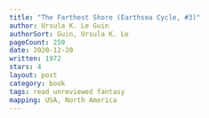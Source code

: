 ```yaml
---
title: "The Farthest Shore (Earthsea Cycle, #3)"
author: Ursula K. Le Guin
authorSort: Guin, Ursula K. Le
pageCount: 259
date: 2020-12-20
written: 1972
stars: 4
layout: post
category: book
tags: read unreviewed fantasy
mapping: USA, North America
---
```

